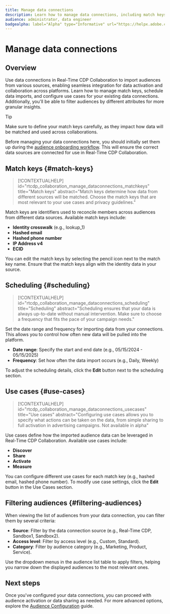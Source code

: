 ```yaml
---
title: Manage data connections
description: Learn how to manage data connections, including match keys, scheduling, use cases, and audience filtering in Real-Time CDP Collaboration.
audience: administrator, data engineer
badgealpha: label="Alpha" type="Informative" url="https://helpx.adobe.com/legal/product-descriptions/real-time-customer-data-platform-b2b-edition-prime-and-ultimate-packages.html" newtab=true
---
```


# Manage data connections

## Overview

Use data connections in Real-Time CDP Collaboration to import audiences from various sources, enabling seamless integration for data activation and collaboration across platforms. Learn how to manage match keys, schedule data imports, and configure use cases for your existing data connections. Additionally, you'll be able to filter audiences by different attributes for more granular insights.

>[!TIP]
>
> Make sure to define your match keys carefully, as they impact how data will be matched and used across collaborations.

Before managing your data connections here, you should initially set them up during the [audience onboarding workflow](./onboard-audiences.md). This will ensure the correct data sources are connected for use in Real-Time CDP Collaboration.

## Match keys {#match-keys}

>[!CONTEXTUALHELP]
>id="rtcdp_collaboration_manage_dataconnections_matchkeys"
>title="Match keys"
>abstract="Match keys determine how data from different sources will be matched. Choose the match keys that are most relevant to your use cases and privacy guidelines."

Match keys are identifiers used to reconcile members across audiences from different data sources. Available match keys include:

- **Identity crosswalk** (e.g., lookup_1)
- **Hashed email**
- **Hashed phone number**
- **IP Address v4**
- **ECID**

You can edit the match keys by selecting the pencil icon next to the match key name. Ensure that the match keys align with the identity data in your source.

## Scheduling {#scheduling}

>[!CONTEXTUALHELP]
>id="rtcdp_collaboration_manage_dataconnections_scheduling"
>title="Scheduling"
>abstract="Scheduling ensures that your data is always up-to-date without manual intervention. Make sure to choose a frequency that fits the pace of your campaign needs."

Set the date range and frequency for importing data from your connections. This allows you to control how often new data will be pulled into the platform.

- **Date range**: Specify the start and end date (e.g., 05/15/2024 - 05/15/2025)
- **Frequency**: Set how often the data import occurs (e.g., Daily, Weekly)

To adjust the scheduling details, click the **Edit** button next to the scheduling section.

## Use cases {#use-cases}

>[!CONTEXTUALHELP]
>id="rtcdp_collaboration_manage_dataconnections_usecases"
>title="Use cases"
>abstract="Configuring use cases allows you to specify what actions can be taken on the data, from simple sharing to full activation in advertising campaigns. Not available in alpha"

Use cases define how the imported audience data can be leveraged in Real-Time CDP Collaboration. Available use cases include:

- **Discover**
- **Share**
- **Activate**
- **Measure**

You can configure different use cases for each match key (e.g., hashed email, hashed phone number). To modify use case settings, click the **Edit** button in the Use Cases section.

## Filtering audiences {#filtering-audiences}

When viewing the list of audiences from your data connection, you can filter them by several criteria:

- **Source**: Filter by the data connection source (e.g., Real-Time CDP, Sandbox1, Sandbox2).
- **Access level**: Filter by access level (e.g., Custom, Standard).
- **Category**: Filter by audience category (e.g., Marketing, Product, Service).

Use the dropdown menus in the audience list table to apply filters, helping you narrow down the displayed audiences to the most relevant ones.

## Next steps

Once you've configured your data connections, you can proceed with audience activation or data sharing as needed. For more advanced options, explore the [Audience Configuration](/help/audience-configuration) guide.
